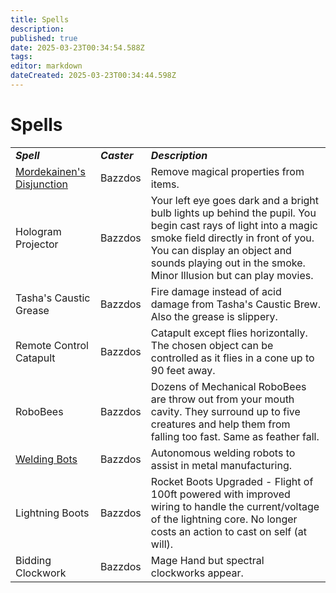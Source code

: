 ```yaml
---
title: Spells
description: 
published: true
date: 2025-03-23T00:34:54.588Z
tags: 
editor: markdown
dateCreated: 2025-03-23T00:34:44.598Z
---
```


# Spells

|     |     |     |
| --- | --- | --- |
| **_Spell_** | **_Caster_** | **_Description_** |
| [Mordekainen's Disjunction](/Spells/Mordekainen's-Disjunction) | Bazzdos | Remove magical properties from items. |
| Hologram Projector | Bazzdos | Your left eye goes dark and a bright bulb lights up behind the pupil. You begin cast rays of light into a magic smoke field directly in front of you. You can display an object and sounds playing out in the smoke. Minor Illusion but can play movies. |
| Tasha's Caustic Grease | Bazzdos | Fire damage instead of acid damage from Tasha's Caustic Brew. Also the grease is slippery. |
| Remote Control Catapult | Bazzdos | Catapult except flies horizontally. The chosen object can be controlled as it flies in a cone up to 90 feet away. |
| RoboBees | Bazzdos | Dozens of Mechanical RoboBees are throw out from your mouth cavity. They surround up to five creatures and help them from falling too fast. Same as feather fall. |
| [Welding Bots](/Spells/Welding-Bots) | Bazzdos | Autonomous welding robots to assist in metal manufacturing. |
| Lightning Boots | Bazzdos | Rocket Boots Upgraded - Flight of 100ft powered with improved wiring to handle the current/voltage of the lightning core. No longer costs an action to cast on self (at will). |
| Bidding Clockwork | Bazzdos | Mage Hand but spectral clockworks appear. |